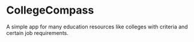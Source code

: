 # CollegeCompass
A simple app for many education resources like colleges with criteria
and certain job requirements.
